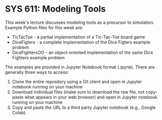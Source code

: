 # SYS 611: Modeling Tools

This week's lecture discusses modeling tools as a precursor to simulation. Example Python files for this week are:
 * TicTacToe - a partial implementation of a Tic-Tac-Toe board game
 * DiceFigters - a complete implementation of the Dice Figters example problem
 * DiceFightersOO - an object-oriented implementation of the same Dice Fighters example problem
 
 The examples are provided in Jupyter Notebook format (.ipynb). There are generally three ways to access:
 1. Clone the entire repository using a Git client and open in Jupyter notebook running on your machine
 2. Download individual files (make sure to download the raw file, not copy-paste what appears in your web browser) and open in Jupyter notebook running on your machine
 3. Copy and paste the URL to a third party Jupyter notebook (e.g., Google Colab)
